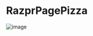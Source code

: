 # RazprPagePizza
![image](https://github.com/user-attachments/assets/e3c9ce9f-6948-4216-afdc-ed0e0f369f0c)
